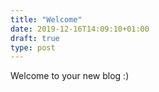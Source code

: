 ```yaml
---
title: "Welcome"
date: 2019-12-16T14:09:10+01:00
draft: true
type: post
---
```


Welcome to your new blog :)